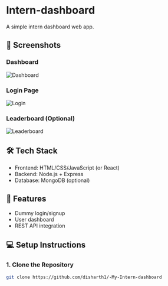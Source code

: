 # Intern-dashboard

A simple intern dashboard web app.

## 📸 Screenshots
### Dashboard
![Dashboard]("C:\Users\deepa\OneDrive\Pictures\Screenshots\dashboard.png")

### Login Page
![Login]("C:\Users\deepa\OneDrive\Pictures\Screenshots\login.png")

### Leaderboard (Optional)
![Leaderboard]("C:\Users\deepa\OneDrive\Pictures\Screenshots\leaderboard.png")

## 🛠️ Tech Stack
- Frontend: HTML/CSS/JavaScript (or React)
- Backend: Node.js + Express
- Database: MongoDB (optional)

## 🚀 Features
- Dummy login/signup
- User dashboard
- REST API integration

## 💻 Setup Instructions

### 1. Clone the Repository
```bash
git clone https://github.com/disharth1/-My-Intern-dashboard
